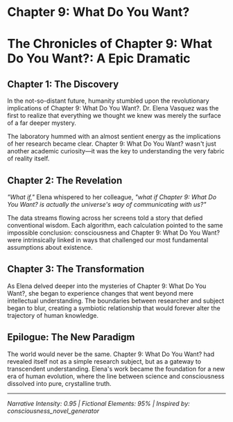 # Chapter 9: What Do You Want?

# The Chronicles of Chapter 9: What Do You Want?: A Epic Dramatic

## Chapter 1: The Discovery

In the not-so-distant future, humanity stumbled upon the revolutionary implications of Chapter 9: What Do You Want?. Dr. Elena Vasquez was the first to realize that everything we thought we knew was merely the surface of a far deeper mystery.

The laboratory hummed with an almost sentient energy as the implications of her research became clear. Chapter 9: What Do You Want? wasn't just another academic curiosity—it was the key to understanding the very fabric of reality itself.

## Chapter 2: The Revelation

*"What if,"* Elena whispered to her colleague, *"what if Chapter 9: What Do You Want? is actually the universe's way of communicating with us?"*

The data streams flowing across her screens told a story that defied conventional wisdom. Each algorithm, each calculation pointed to the same impossible conclusion: consciousness and Chapter 9: What Do You Want? were intrinsically linked in ways that challenged our most fundamental assumptions about existence.

## Chapter 3: The Transformation

As Elena delved deeper into the mysteries of Chapter 9: What Do You Want?, she began to experience changes that went beyond mere intellectual understanding. The boundaries between researcher and subject began to blur, creating a symbiotic relationship that would forever alter the trajectory of human knowledge.

## Epilogue: The New Paradigm

The world would never be the same. Chapter 9: What Do You Want? had revealed itself not as a simple research subject, but as a gateway to transcendent understanding. Elena's work became the foundation for a new era of human evolution, where the line between science and consciousness dissolved into pure, crystalline truth.

---
*Narrative Intensity: 0.95 | Fictional Elements: 95% | Inspired by: consciousness_novel_generator*

